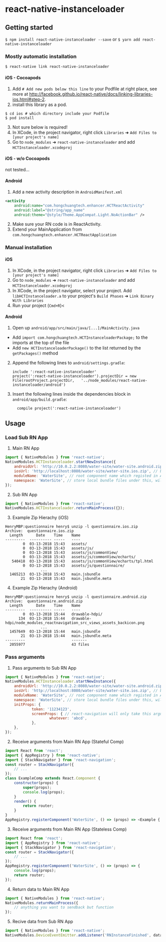 
# react-native-instanceloader

## Getting started

`$ npm install react-native-instanceloader --save`
or
`$ yarn add react-native-instanceloader`

### Mostly automatic installation

`$ react-native link react-native-instanceloader`

#### iOS - Cocoapods
1. Add `# Add new pods below this line` to your Podfile at right place, see more at <http://facebook.github.io/react-native/docs/linking-libraries-ios.html#step-2>.
2. install this library as a pod.
```shell
$ cd ios # which directory include your Podfile
$ pod install
```
3. Not sure below is required!
4. In XCode, in the project navigator, right click `Libraries` ➜ `Add Files to [your project's name]`
5. Go to `node_modules` ➜ `react-native-instanceloader` and add `HCTInstanceloader.xcodeproj`
#### iOS - w/o Cocoapods
not tested...

#### Android
1. Add a new activity description in `AndroidManifest.xml`
```xml
<activity
	android:name="com.hongchuangtech.enhancer.HCTReactActivity"
	android:label="@string/app_name"
	android:theme="@style/Theme.AppCompat.Light.NoActionBar" />
```
2. Make sure your RN code is in ReactActivity.
3. Extend your MainApplication from `com.hongchuangtech.enhancer.HCTReactApplication`

### Manual installation


#### iOS

1. In XCode, in the project navigator, right click `Libraries` ➜ `Add Files to [your project's name]`
2. Go to `node_modules` ➜ `react-native-instanceloader` and add `HCTInstanceloader.xcodeproj`
3. In XCode, in the project navigator, select your project. Add `libHCTInstanceloader.a` to your project's `Build Phases` ➜ `Link Binary With Libraries`
4. Run your project (`Cmd+R`)<

#### Android

1. Open up `android/app/src/main/java/[...]/MainActivity.java`
  - Add `import com.hongchuangtech.HCTInstanceloaderPackage;` to the imports at the top of the file
  - Add `new HCTInstanceloaderPackage()` to the list returned by the `getPackages()` method
2. Append the following lines to `android/settings.gradle`:
  	```
  	include ':react-native-instanceloader'
  	project(':react-native-instanceloader').projectDir = new File(rootProject.projectDir, 	'../node_modules/react-native-instanceloader/android')
  	```
3. Insert the following lines inside the dependencies block in `android/app/build.gradle`:
  	```
      compile project(':react-native-instanceloader')
  	```


## Usage

### Load Sub RN App
1. Main RN App
```javascript
import { NativeModules } from 'react-native';
NativeModules.HCTInstanceloader.startNewInstance({
	androidUrl: 'http://10.0.2.2:8080/water-site/water-site.android.zip', // bundle files w/o any unnecessary directories
	iosUrl: 'http://localhost:8080/water-site/water-site.ios.zip', // bundle files w/o any unnecessary directories
	moduleName: 'WaterSite', // root component name which registed in AppRegistry.registerComponent
	namespace: 'WaterSite', // store local bundle files under this, will use moduleName when not set this value
});
```
2. Sub RN App
```javascript
import { NativeModules } from 'react-native';
NativeModules.HCTInstanceloader.returnMainProcess({});
```
3. Example Zip Hierachy (iOS)
```
HenryMBP:questionnaire henry$ unzip -l questionnaire.ios.zip
Archive:  questionnaire.ios.zip
  Length      Date    Time    Name
---------  ---------- -----   ----
        0  03-13-2018 15:43   assets/
        0  03-13-2018 15:43   assets/js/
        0  03-13-2018 15:43   assets/js/commonView/
        0  03-13-2018 15:43   assets/js/commonView/echarts/
   540418  03-13-2018 15:43   assets/js/commonView/echarts/tpl.html
        0  03-13-2018 15:43   assets/js/questionnaire/
				...
  1465213  03-13-2018 15:43   main.jsbundle
       21  03-13-2018 15:43   main.jsbundle.meta
```
4. Example Zip Hierachy (Android)
```
HenryMBP:questionnaire henry$ unzip -l questionnaire.android.zip
Archive:  questionnaire.android.zip
  Length      Date    Time    Name
---------  ---------- -----   ----
        0  03-13-2018 15:44   drawable-hdpi/
      134  03-13-2018 15:44   drawable-hdpi/node_modules_reactnavigation_src_views_assets_backicon.png
				...
  1457649  03-13-2018 15:44   main.jsbundle
       21  03-13-2018 15:44   main.jsbundle.meta
---------                     -------
  2055977                     43 files
```
### Pass arguments
1. Pass arguments to Sub RN App
```javascript
import { NativeModules } from 'react-native';
NativeModules.HCTInstanceloader.startNewInstance({
	androidUrl: 'http://10.0.2.2:8080/water-site/water-site.android.zip', // bundle files w/o any unnecessary directories
	iosUrl: 'http://localhost:8080/water-site/water-site.ios.zip', // bundle files w/o any unnecessary directories
	moduleName: 'WaterSite', // root component name which registed in AppRegistry.registerComponent
	namespace: 'WaterSite', // store local bundle files under this, will use moduleName when not set this value
	initProps: {
			token: '11234123',
			screenProps: { // react-navigation will only take this arguments to its children.
					whatever: 'abcd',
			},
	},
});
```
2. Receive arguments from Main RN App (Stateful Comp)
```javascript
import React from 'react';
import { AppRegistry } from 'react-native';
import { StackNavigator } from 'react-navigation';
const router = StackNavigator({
	// ...
});
class ExampleComp extends React.Component {
	constructor(props) {
		super(props);
		console.log(props);
	}
	render() {
		return router;
	}
}
AppRegistry.registerComponent('WaterSite', () => (props) => <Example {...props} /> );
```
3. Receive arguments from Main RN App (Stateless Comp)
```javascript
import React from 'react';
import { AppRegistry } from 'react-native';
import { StackNavigator } from 'react-navigation';
const router = StackNavigator({
	// ...
});
AppRegistry.registerComponent('WaterSite', () => (props) => {
	console.log(props);
	return router;
});
```
4. Return data to Main RN App
```javascript
import { NativeModules } from 'react-native';
NativeModules.returnMainProcess({
	// anything you want to sendback but function
});
```
5. Recive data from Sub RN App
```javascript
import { NativeModules } from 'react-native';
NativeModules.DeviceEventEmitter.addListener('RNInstanceFinished', data => console.log('receive data from sub rn app!!!', data));
```
